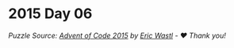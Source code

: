 # 2015 Day 06

*Puzzle Source: [Advent of Code 2015](https://adventofcode.com/2015/day/6) by [Eric Wastl](https://github.com/topaz) - ♥️ Thank you!*
